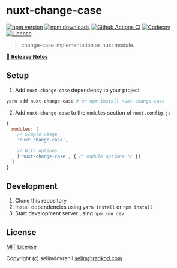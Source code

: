 # nuxt-change-case

[![npm version][npm-version-src]][npm-version-href]
[![npm downloads][npm-downloads-src]][npm-downloads-href]
[![Github Actions CI][github-actions-ci-src]][github-actions-ci-href]
[![Codecov][codecov-src]][codecov-href]
[![License][license-src]][license-href]

> change-case implementation as nuxt module.

[📖 **Release Notes**](./CHANGELOG.md)

## Setup

1. Add `nuxt-change-case` dependency to your project

```bash
yarn add nuxt-change-case # or npm install nuxt-change-case
```

2. Add `nuxt-change-case` to the `modules` section of `nuxt.config.js`

```js
{
  modules: [
    // Simple usage
    'nuxt-change-case',

    // With options
    ['nuxt-change-case', { /* module options */ }]
  ]
}
```

## Development

1. Clone this repository
2. Install dependencies using `yarn install` or `npm install`
3. Start development server using `npm run dev`

## License

[MIT License](./LICENSE)

Copyright (c) selimdoyranli <selim@radkod.com>

<!-- Badges -->
[npm-version-src]: https://img.shields.io/npm/v/nuxt-change-case/latest.svg
[npm-version-href]: https://npmjs.com/package/nuxt-change-case

[npm-downloads-src]: https://img.shields.io/npm/dt/nuxt-change-case.svg
[npm-downloads-href]: https://npmjs.com/package/nuxt-change-case

[github-actions-ci-src]: https://github.com/https://github.com/RadKod/nuxt-change-case.git/workflows/ci/badge.svg
[github-actions-ci-href]: https://github.com/https://github.com/RadKod/nuxt-change-case.git/actions?query=workflow%3Aci

[codecov-src]: https://img.shields.io/codecov/c/github/https://github.com/RadKod/nuxt-change-case.git.svg
[codecov-href]: https://codecov.io/gh/https://github.com/RadKod/nuxt-change-case.git

[license-src]: https://img.shields.io/npm/l/nuxt-change-case.svg
[license-href]: https://npmjs.com/package/nuxt-change-case
